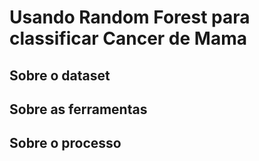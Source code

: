 # Usando Random Forest para classificar Cancer de Mama
## Sobre o dataset
## Sobre as ferramentas
## Sobre o processo